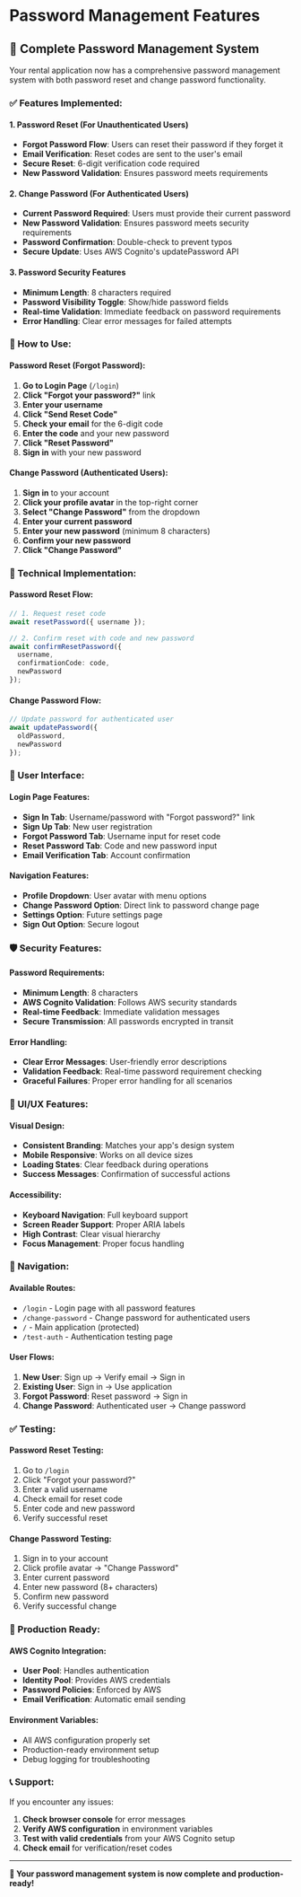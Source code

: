 # Password Management Features

## 🔐 **Complete Password Management System**

Your rental application now has a comprehensive password management system with both password reset and change password functionality.

### **✅ Features Implemented:**

#### **1. Password Reset (For Unauthenticated Users)**
- **Forgot Password Flow**: Users can reset their password if they forget it
- **Email Verification**: Reset codes are sent to the user's email
- **Secure Reset**: 6-digit verification code required
- **New Password Validation**: Ensures password meets requirements

#### **2. Change Password (For Authenticated Users)**
- **Current Password Required**: Users must provide their current password
- **New Password Validation**: Ensures password meets security requirements
- **Password Confirmation**: Double-check to prevent typos
- **Secure Update**: Uses AWS Cognito's updatePassword API

#### **3. Password Security Features**
- **Minimum Length**: 8 characters required
- **Password Visibility Toggle**: Show/hide password fields
- **Real-time Validation**: Immediate feedback on password requirements
- **Error Handling**: Clear error messages for failed attempts

### **🎯 How to Use:**

#### **Password Reset (Forgot Password):**
1. **Go to Login Page** (`/login`)
2. **Click "Forgot your password?"** link
3. **Enter your username**
4. **Click "Send Reset Code"**
5. **Check your email** for the 6-digit code
6. **Enter the code** and your new password
7. **Click "Reset Password"**
8. **Sign in** with your new password

#### **Change Password (Authenticated Users):**
1. **Sign in** to your account
2. **Click your profile avatar** in the top-right corner
3. **Select "Change Password"** from the dropdown
4. **Enter your current password**
5. **Enter your new password** (minimum 8 characters)
6. **Confirm your new password**
7. **Click "Change Password"**

### **🔧 Technical Implementation:**

#### **Password Reset Flow:**
```typescript
// 1. Request reset code
await resetPassword({ username });

// 2. Confirm reset with code and new password
await confirmResetPassword({ 
  username, 
  confirmationCode: code, 
  newPassword 
});
```

#### **Change Password Flow:**
```typescript
// Update password for authenticated user
await updatePassword({ 
  oldPassword, 
  newPassword 
});
```

### **📱 User Interface:**

#### **Login Page Features:**
- **Sign In Tab**: Username/password with "Forgot password?" link
- **Sign Up Tab**: New user registration
- **Forgot Password Tab**: Username input for reset code
- **Reset Password Tab**: Code and new password input
- **Email Verification Tab**: Account confirmation

#### **Navigation Features:**
- **Profile Dropdown**: User avatar with menu options
- **Change Password Option**: Direct link to password change page
- **Settings Option**: Future settings page
- **Sign Out Option**: Secure logout

### **🛡️ Security Features:**

#### **Password Requirements:**
- **Minimum Length**: 8 characters
- **AWS Cognito Validation**: Follows AWS security standards
- **Real-time Feedback**: Immediate validation messages
- **Secure Transmission**: All passwords encrypted in transit

#### **Error Handling:**
- **Clear Error Messages**: User-friendly error descriptions
- **Validation Feedback**: Real-time password requirement checking
- **Graceful Failures**: Proper error handling for all scenarios

### **🎨 UI/UX Features:**

#### **Visual Design:**
- **Consistent Branding**: Matches your app's design system
- **Mobile Responsive**: Works on all device sizes
- **Loading States**: Clear feedback during operations
- **Success Messages**: Confirmation of successful actions

#### **Accessibility:**
- **Keyboard Navigation**: Full keyboard support
- **Screen Reader Support**: Proper ARIA labels
- **High Contrast**: Clear visual hierarchy
- **Focus Management**: Proper focus handling

### **🔗 Navigation:**

#### **Available Routes:**
- `/login` - Login page with all password features
- `/change-password` - Change password for authenticated users
- `/` - Main application (protected)
- `/test-auth` - Authentication testing page

#### **User Flows:**
1. **New User**: Sign up → Verify email → Sign in
2. **Existing User**: Sign in → Use application
3. **Forgot Password**: Reset password → Sign in
4. **Change Password**: Authenticated user → Change password

### **✅ Testing:**

#### **Password Reset Testing:**
1. Go to `/login`
2. Click "Forgot your password?"
3. Enter a valid username
4. Check email for reset code
5. Enter code and new password
6. Verify successful reset

#### **Change Password Testing:**
1. Sign in to your account
2. Click profile avatar → "Change Password"
3. Enter current password
4. Enter new password (8+ characters)
5. Confirm new password
6. Verify successful change

### **🚀 Production Ready:**

#### **AWS Cognito Integration:**
- **User Pool**: Handles authentication
- **Identity Pool**: Provides AWS credentials
- **Password Policies**: Enforced by AWS
- **Email Verification**: Automatic email sending

#### **Environment Variables:**
- All AWS configuration properly set
- Production-ready environment setup
- Debug logging for troubleshooting

### **📞 Support:**

If you encounter any issues:
1. **Check browser console** for error messages
2. **Verify AWS configuration** in environment variables
3. **Test with valid credentials** from your AWS Cognito setup
4. **Check email** for verification/reset codes

---

**🎉 Your password management system is now complete and production-ready!** 